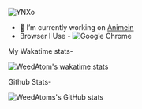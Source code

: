 








![YNXo](https://github.com/weedatom/weedatom/assets/115914024/7a085136-5d46-48c5-afaf-386fbee12f68)

- 🔭 I’m currently working on [Animein](https://animein.fun)
- Browser I Use - ![Google Chrome](https://img.shields.io/badge/Google%20Chrome-4285F4?style=for-the-badge&logo=GoogleChrome&logoColor=white)



My Wakatime stats-




[![WeedAtom's wakatime stats](https://github-readme-stats.vercel.app/api/wakatime?username=weedatom)](https://github.com/anuraghazra/github-readme-stats)





Github Stats-





![WeedAtoms's GitHub stats](https://github-readme-stats.vercel.app/api?username=weedatom&show_icons=true&theme=transparent)
